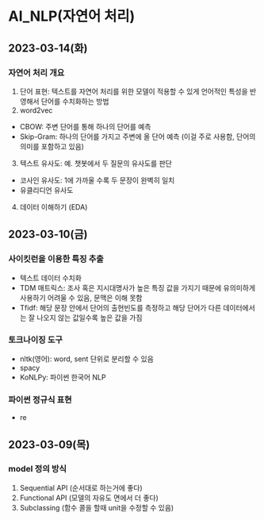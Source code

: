 # AI_NLP(자연어 처리)
## 2023-03-14(화)
### 자연어 처리 개요
1. 단어 표현: 텍스트를 자연어 처리를 위한 모델이 적용할 수 있게 언어적인 특성을 반영해서 단어를 수치화하는 방법
2. word2vec
- CBOW: 주변 단어를 통해 하나의 단어를 예측
- Skip-Gram: 하나의 단어를 가지고 주변에 올 단어 예측 (이걸 주로 사용함, 단어의 의미를 포함하고 있음)
3. 텍스트 유사도: 예. 챗봇에서 두 질문의 유사도를 판단
- 코사인 유사도: 1에 가까울 수록 두 문장이 완벽히 일치
- 유클리디언 유사도
4. 데이터 이해하기 (EDA)

## 2023-03-10(금)
### 사이킷런을 이용한 특징 추출
- 텍스트 데이터 수치화
- TDM 매트릭스: 조사 혹은 지시대명사가 높은 특징 값을 가지기 때문에 유의미하게 사용하기 어려울 수 있음, 문맥은 이해 못함
- Tfidf: 해당 문장 안에서 단어의 출현빈도를 측정하고 해당 단어가 다른 데이터에서는 잘 나오지 않는 값일수록 높은 값을 가짐

### 토크나이징 도구
- nltk(영어): word, sent 단위로 분리할 수 있음
- spacy
- KoNLPy: 파이썬 한국어 NLP

### 파이썬 정규식 표현
- re

## 2023-03-09(목)
### model 정의 방식
1. Sequential API (순서대로 하는거에 좋다)
2. Functional API (모델의 자유도 면에서 더 좋다)
3. Subclassing (함수 콜을 할때 unit을 수정할 수 있음)